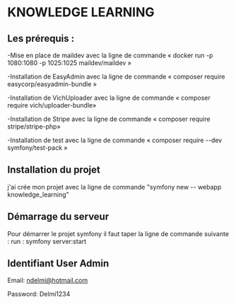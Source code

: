 # KNOWLEDGE LEARNING 



## Les prérequis : 

-Mise en place de maildev avec la ligne de commande « docker run -p 1080:1080 -p 1025:1025 maildev/maildev »

-Installation de EasyAdmin avec la ligne de commande « composer require easycorp/easyadmin-bundle »

-Installation de VichUploader avec la ligne de commande « composer require vich/uploader-bundle»

-Installation de Stripe avec la ligne de commande « composer require stripe/stripe-php»

-Installation de test avec la ligne de commande « composer require --dev symfony/test-pack »



## Installation du projet 

j'ai crée mon projet avec la ligne de commande "symfony new -- webapp knowledge_learning"



## Démarrage du serveur 

Pour démarrer le projet symfony il faut taper la ligne de commande suivante : run : symfony server:start



## Identifiant User Admin 

Email: ndelmi@hotmail.com

Password: Delmi1234

